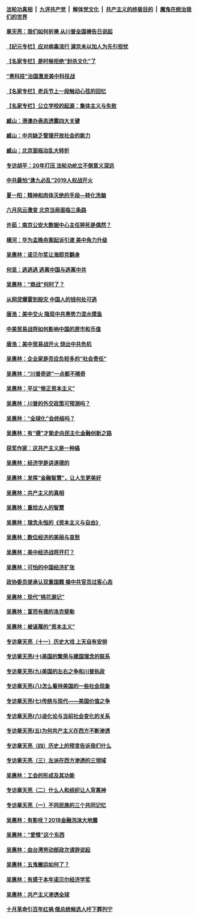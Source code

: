 

####  [法轮功真相](../../../../basic/blob/master/README.md?t=07012201) &nbsp;|&nbsp; [九评共产党](../../../../9ping.md/blob/master/README.md?t=07012201) &nbsp;|&nbsp; [解体党文化](../../../../jtdwh.md/blob/master/README.md?t=07012201)  &nbsp;|&nbsp; [共产主义的终极目的](../../../../gczydzjmd.md/blob/master/README.md?t=07012201) &nbsp;|&nbsp; [魔鬼在统治我们的世界](../../../../mgztzwmdsj.md/blob/master/README.md?t=07012201) 

#### [章天亮：我们如何祈祷 从川普全国祷告日说起](../pages/nsc423/n11944627.md?t=07012201) 

#### [【纪元专栏】应对病毒流行 渥京未以加人为先引担忧](../pages/nsc423/n11875714.md?t=07012201) 

#### [【名家专栏】是时候拒绝“封杀文化”了](../pages/nsc423/n11814093.md?t=07012201) 

#### [“黑科技”治国激发美中科技战](../pages/nsc423/n11638056.md?t=07012201) 

#### [【名家专栏】老兵节上一段触动心弦的回忆](../pages/nsc423/n11646016.md?t=07012201) 

#### [【名家专栏】公立学校的起源：集体主义与失败](../pages/nsc423/n11601833.md?t=07012201) 

#### [臧山：港澳办表态透露四大关键](../pages/nsc423/n11421628.md?t=07012201) 

#### [臧山：中共缺乏管理开放社会的能力](../pages/nsc423/n11407457.md?t=07012201) 

#### [臧山：北京面临治乱大转折](../pages/nsc423/n11406895.md?t=07012201) 

#### [专访胡平：20年打压 法轮功屹立不倒意义深远](../pages/nsc423/n11398800.md?t=07012201) 

#### [中共最怕“逢九必乱”2019人权战开火](../pages/nsc423/n11385248.md?t=07012201) 

#### [夏一阳：精神和肉体灭绝的手段—转化洗脑](../pages/nsc423/n11368250.md?t=07012201) 

#### [六月风云激变 北京当局面临三条路](../pages/nsc423/n11313668.md?t=07012201) 

#### [许茹：南京公安大数据中心主任猝死是偶然？](../pages/nsc423/n11064744.md?t=07012201) 

#### [横河：华为孟晚舟案起诉引渡 美中角力升级](../pages/nsc423/n11027230.md?t=07012201) 

#### [吴惠林：诺贝尔奖让海耶克翻身](../pages/nsc423/n10890049.md?t=07012201) 

#### [何坚：逃逃逃 逃离中国与逃离中共](../pages/nsc423/n10592891.md?t=07012201) 

#### [吴惠林：“商战”何时了？](../pages/nsc423/n10573558.md?t=07012201) 

#### [从网贷爆雷到股灾 中国人的钱何处可逃](../pages/nsc423/n10572800.md?t=07012201) 

#### [唐浩：美中交火 隐现中共黑势力混水摸鱼](../pages/nsc423/n10544040.md?t=07012201) 

#### [中美贸易战将如何影响中国的房市和币值](../pages/nsc423/n10543697.md?t=07012201) 

#### [唐浩：美中贸易战开火 烧出中共危机](../pages/nsc423/n10540126.md?t=07012201) 

#### [吴惠林：企业家是否应负较多的“社会责任”](../pages/nsc423/n10535022.md?t=07012201) 

#### [吴惠林：“川普奇迹”一点都不稀奇](../pages/nsc423/n10512808.md?t=07012201) 

#### [吴惠林：平议“修正资本主义”](../pages/nsc423/n10495724.md?t=07012201) 

#### [吴惠林：川普的外交政策可预测吗？](../pages/nsc423/n10462387.md?t=07012201) 

#### [吴惠林：“全球化”会终结吗？](../pages/nsc423/n10452838.md?t=07012201) 

#### [吴惠林：有“德”才能走向民主化金融创新之路](../pages/nsc423/n10432292.md?t=07012201) 

#### [获奖作家：这共产主义是一种癌](../pages/nsc423/n10431541.md?t=07012201) 

#### [吴惠林：经济学是讲道德的](../pages/nsc423/n10398014.md?t=07012201) 

#### [吴惠林：发挥“金融智慧”，让人生更美好](../pages/nsc423/n10375019.md?t=07012201) 

#### [吴惠林：共产主义的真相](../pages/nsc423/n10351394.md?t=07012201) 

#### [吴惠林：重拾古人的智慧](../pages/nsc423/n10337691.md?t=07012201) 

#### [吴惠林：理念永恒的《资本主义与自由》](../pages/nsc423/n10316274.md?t=07012201) 

#### [吴惠林：数位经济的美丽与哀愁](../pages/nsc423/n10292946.md?t=07012201) 

#### [吴惠林：美中经济战将开打？](../pages/nsc423/n10258825.md?t=07012201) 

#### [吴惠林：可怕的中国经济扩张](../pages/nsc423/n10219147.md?t=07012201) 

#### [政协委员提承认双重国籍 揭中共官员过客心态](../pages/nsc423/n10208809.md?t=07012201) 

#### [吴惠林：现代“桃花源记”](../pages/nsc423/n10185234.md?t=07012201) 

#### [吴惠林：富而有德的洛克斐勒](../pages/nsc423/n10142264.md?t=07012201) 

#### [吴惠林：被诬蔑的“资本主义”](../pages/nsc423/n10124816.md?t=07012201) 

#### [专访章天亮（十一）历史大戏 上天自有安排](../pages/nsc423/n10094905.md?t=07012201) 

#### [专访章天亮(十)美国的繁荣与建国理念的联系](../pages/nsc423/n10094899.md?t=07012201) 

#### [专访章天亮(九)美国的左右之争和川普执政](../pages/nsc423/n10094889.md?t=07012201) 

#### [专访章天亮(八)怎么看待美国的一些社会现象](../pages/nsc423/n10094857.md?t=07012201) 

#### [专访章天亮(七)传统与现代——美国价值之争](../pages/nsc423/n10093140.md?t=07012201) 

#### [专访章天亮(六)进化论与当前社会变化的关系](../pages/nsc423/n10092036.md?t=07012201) 

#### [专访章天亮(五)为何共产主义在西方不断渗透](../pages/nsc423/n10083620.md?t=07012201) 

#### [专访章天亮（四）历史上的预言告诉我们什么](../pages/nsc423/n10083606.md?t=07012201) 

#### [专访章天亮（三）左派在西方渗透的三领域](../pages/nsc423/n10081115.md?t=07012201) 

#### [吴惠林：工会的形成及其功能](../pages/nsc423/n10080633.md?t=07012201) 

#### [专访章天亮（二）什么人和组织让人背离神](../pages/nsc423/n10076637.md?t=07012201) 

#### [专访章天亮（一）不同民族的三个共同记忆](../pages/nsc423/n10074188.md?t=07012201) 

#### [吴惠林：有影呒？2018金融泡沫大地震](../pages/nsc423/n10040534.md?t=07012201) 

#### [吴惠林：“爱情”这个东西](../pages/nsc423/n10019423.md?t=07012201) 

#### [吴惠林：由台湾劳动部政次请辞说起](../pages/nsc423/n9979679.md?t=07012201) 

#### [吴惠林：五鬼搬运如何了？](../pages/nsc423/n9925338.md?t=07012201) 

#### [吴惠林：有感于本年诺贝尔经济学奖](../pages/nsc423/n9871883.md?t=07012201) 

#### [吴惠林：共产主义渗透全球](../pages/nsc423/n9812748.md?t=07012201) 

#### [十月革命引百年红祸 俄总统候选人吁下葬列宁](../pages/nsc423/n9810182.md?t=07012201) 

